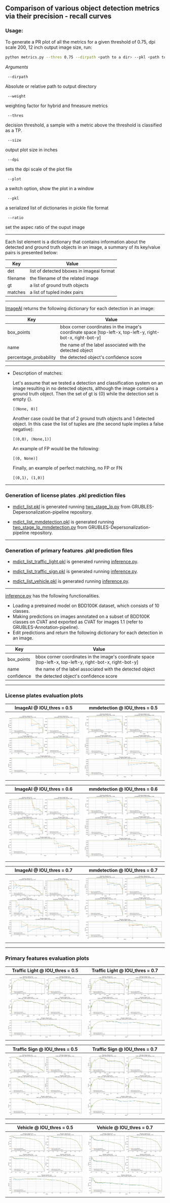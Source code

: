 ## Comparison of various object detection metrics via their precision - recall curves ##

### Usage:

To generate a PR plot of all the metrics for a given threshold of 0.75, dpi scale 200, 12 inch output image size, run:

```bash
python metrics.py --thres 0.75 --dirpath <path to a dir> --pkl <path to .pkl predictions> --dpi 200 --size 12
```

*Arguments*

```
 --dirpath 
```
Absolute or relative path to output directory

```
 --weight 
```
weighting factor for hybrid and fmeasure metrics

```
 --thres
```
decision threshold, a sample with a metric above the threshold is classified as a TP.

```
 --size
```
output plot size in inches

```
 --dpi
```
sets the dpi scale of the plot file

```
 --plot
```
a switch option, show the plot in a window

```
 --pkl
```
a serialized list of dictionaries in pickle file format

```
 --ratio
```
set the aspec ratio of the ouput image
  
---
Each list element is a dictionary that contains information about
the detected and ground truth objects in an image,
a summary of its key/value pairs is presented below:

| Key      | Value |
| -------  | ----- |
| det      | list of detected bboxes in imageai format|
| filename | the filename of the related image |
| gt       | a list of ground truth objects |
| matches  | a list of tupled index pairs |

---
[ImageAI](https://github.com/OlafenwaMoses/ImageAI) returns the following dictionary for each detection in an image:


| Key        |Value  |
| -------    | ----- |
| box_points | bbox corner coordinates in the image's coordinate space [top-left-x, top-left-y, right-bot-x, right-bot-y]|
| name       | the name of the label associated with the detected object |
| percentage_probability | the detected object's confidence score |

---
- Description of matches:

	Let's assume that we tested a detection and classification system on an image resulting in
	no detected objects, although the image contains a ground truth object. 
	Then the set of gt is {0} while the detection set is empty {}.

	```
	[(None, 0)]
	```

	Another case could be that of 2 ground truth objects and 1 detected object.
	In this case the list of tuples are (the second tuple implies a false negative):


	```
	[(0,0), (None,1)]
	```

	An example of FP would be the following:
	```
	[(0, None)]
	```

	Finally, an example of perfect matching, no FP or FN
	```
	[(0,1), (1,0)]
	```
---
### Generation of license plates .pkl prediction files 

- [mdict_list.pkl](https://github.com/sotirismos/Object-Detection-Metrics/blob/master/mdict_list.pkl) is generated running [two_stage_lp.py](https://github.com/sotirismos/GRUBLES-Depersonalization-pipeline/blob/pytorch-mmdetection/two_stage_lp.py) from GRUBLES-Depersonalization-pipeline repository.

- [mdict_list_mmdetection.pkl](https://github.com/sotirismos/Object-Detection-Metrics/blob/master/mdict_list_mmdetection.pkl) is generated running [two_stage_lp_mmdetection.py](https://github.com/sotirismos/GRUBLES-Depersonalization-pipeline/blob/pytorch-mmdetection/two_stage_lp_mmdetection.py) from GRUBLES-Depersonalization-pipeline repository.

---
### Generation of primary features .pkl prediction files 

- [mdict_list_traffic_light.pkl](https://github.com/sotirismos/Object-Detection-Metrics/blob/primary_features_detection_evaluation/mdict_list_traffic_light.pkl) is generated running [inference.py](https://github.com/sotirismos/Object-Detection-Metrics/blob/master/inference.py).

- [mdict_list_traffic_sign.pkl](https://github.com/sotirismos/Object-Detection-Metrics/blob/primary_features_detection_evaluation/mdict_list_traffic_sign.pkl) is generated running [inference.py](https://github.com/sotirismos/Object-Detection-Metrics/blob/master/inference.py).

- [mdict_list_vehicle.pkl](https://github.com/sotirismos/Object-Detection-Metrics/blob/primary_features_detection_evaluation/mdict_list_vehicle.pkl) is generated running [inference.py](https://github.com/sotirismos/Object-Detection-Metrics/blob/master/inference.py).

---
[inference.py](https://github.com/sotirismos/Object-Detection-Metrics/blob/primary_features_detection_evaluation/inference.py) has the following functionalities.
- Loading a pretrained model on BDD100K dataset, which consists of 10 classes.
- Making predictions on images annotated on a subset of BDD100K classes on CVAT and exported as CVAT for images 1.1 (refer to GRUBLES-Annotation-pipeline).
- Edit predictions and return the following dictionary for each detection in an image.

| Key        |Value  |
| -------    | ----- |
| box_points | bbox corner coordinates in the image's coordinate space [top-left-x, top-left-y, right-bot-x, right-bot-y]|
| name       | the name of the label associated with the detected object |
| confidence | the detected object's confidence score |

---
### License plates evaluation plots

ImageAI @ IOU_thres = 0.5            |  mmdetection @ IOU_thres = 0.5
:-------------------------:|:-------------------------:
![](https://github.com/sotirismos/Object-Detection-Metrics/blob/master/plots_license_plates/pr_t50.png)  |  ![](https://github.com/sotirismos/Object-Detection-Metrics/blob/master/plots_license_plates_mmdetection/pr_t50.png)

ImageAI @ IOU_thres = 0.6            |  mmdetection @ IOU_thres = 0.6
:-------------------------:|:-------------------------:
![](https://github.com/sotirismos/Object-Detection-Metrics/blob/master/plots_license_plates/pr_t60.png)  |  ![](https://github.com/sotirismos/Object-Detection-Metrics/blob/master/plots_license_plates_mmdetection/pr_t60.png)

ImageAI @ IOU_thres = 0.7            |  mmdetection @ IOU_thres = 0.7
:-------------------------:|:-------------------------:
![](https://github.com/sotirismos/Object-Detection-Metrics/blob/master/plots_license_plates/pr_t70.png)  |  ![](https://github.com/sotirismos/Object-Detection-Metrics/blob/master/plots_license_plates_mmdetection/pr_t70.png)

---
### Primary features evaluation plots

Traffic Light @ IOU_thres = 0.5            |  Traffic Light @ IOU_thres = 0.7
:-------------------------:|:-------------------------:
![](https://github.com/sotirismos/Object-Detection-Metrics/blob/primary_features_detection_evaluation/plots_traffic_light/pr_t50.png)  |  ![](https://github.com/sotirismos/Object-Detection-Metrics/blob/primary_features_detection_evaluation/plots_traffic_light/pr_t70.png)

Traffic Sign @ IOU_thres = 0.5            |  Traffic Sign @ IOU_thres = 0.7
:-------------------------:|:-------------------------:
![](https://github.com/sotirismos/Object-Detection-Metrics/blob/primary_features_detection_evaluation/plots_traffic_sign/pr_t50.png)  |  ![](https://github.com/sotirismos/Object-Detection-Metrics/blob/primary_features_detection_evaluation/plots_traffic_light/pr_t70.png)

Vehicle @ IOU_thres = 0.5            |  Vehicle @ IOU_thres = 0.7
:-------------------------:|:-------------------------:
![](https://github.com/sotirismos/Object-Detection-Metrics/blob/primary_features_detection_evaluation/plots_vehicle/pr_t50.png)  |  ![](https://github.com/sotirismos/Object-Detection-Metrics/blob/primary_features_detection_evaluation/plots_vehicle/pr_t70.png)
